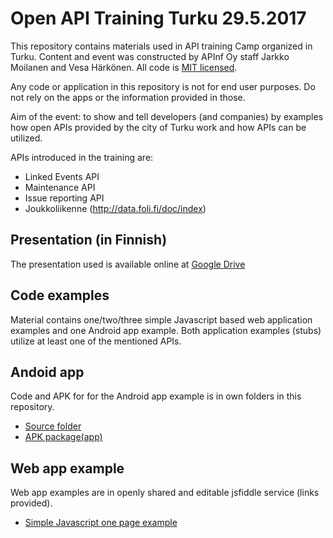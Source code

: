 # Open API Training Turku 29.5.2017

This repository contains materials used in API training Camp organized in Turku. Content and event was constructed by APInf Oy staff Jarkko Moilanen and Vesa Härkönen. All code is [MIT licensed](https://github.com/APIOps/Open-API-Training-Turku/blob/master/LICENSE.txt). 

Any code or application in this repository is not for end user purposes. Do not rely on the apps or the information provided in those. 

Aim of the event: to show and tell developers (and companies) by examples how open APIs provided by the city of Turku work and how APIs can be utilized. 

APIs introduced in the training are: 

* Linked Events API
* Maintenance API
* Issue reporting API
* Joukkoliikenne (http://data.foli.fi/doc/index)


## Presentation (in Finnish)

The presentation used is available online at [Google Drive](https://docs.google.com/presentation/d/1xgv_uUo2-OaHMT-g6CXOKt5YNHYNTFNIhIRL6xE9orU/edit?usp=sharing)

## Code examples

Material contains one/two/three simple Javascript based web application examples and one Android app example. Both application examples (stubs) utilize at least one of the mentioned APIs.  


## Andoid app
Code and APK for for the Android app example is in own folders in this repository. 

* [Source folder](https://github.com/APIOps/Open-API-Training-Turku/tree/master/android-app)
* [APK package(app)](https://github.com/APIOps/Open-API-Training-Turku/blob/master/TurkuApi.apk)

## Web app example
Web app examples are in openly shared and editable jsfiddle service (links provided). 

* [Simple Javascript one page example](https://apiops.github.io/Open-API-Training-Turku/)
